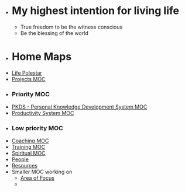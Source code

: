 - # My highest intention for living life
    - True freedom to be the witness conscious
    - Be the blessing of the world
- # Home Maps
- [Life Polestar](<Life Polestar.md>)
- [Projects MOC](<Projects MOC.md>)
- ### Priority MOC
- [PKDS - Personal Knowledge Development System MOC](<PKDS - Personal Knowledge Development System MOC.md>)
- [Productivity System MOC](<Productivity System MOC.md>)
- ### Low priority MOC
- [Coaching MOC](<Coaching MOC.md>)
- [Training MOC](<Training MOC.md>)
- [Spiritual MOC](<Spiritual MOC.md>)
- [People](<People.md>)
- [Resources](<Resources.md>)
- Smaller MOC working on
    - [Area of Focus](<Area of Focus.md>)
    - 
